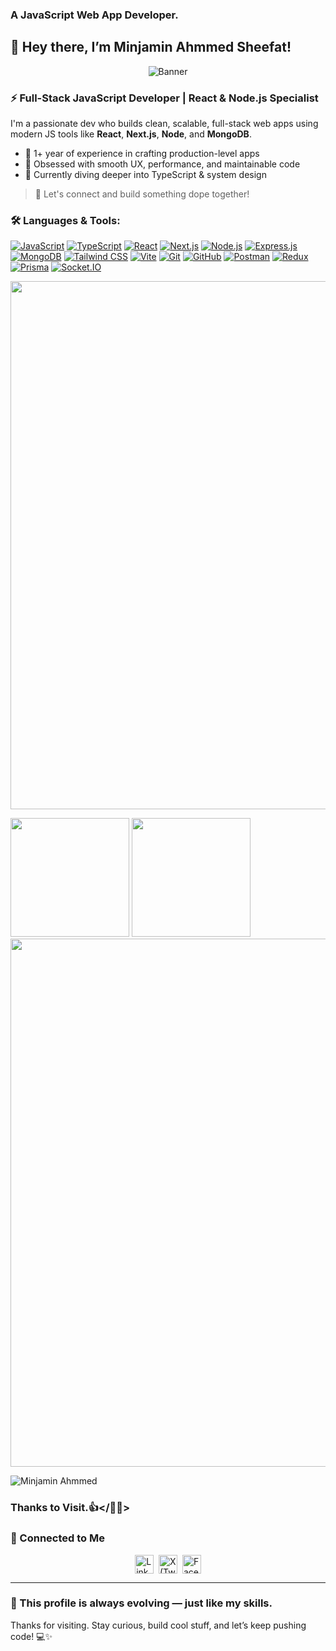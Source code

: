 ### A JavaScript Web App Developer.

## 👋 Hey there, I’m Minjamin Ahmmed Sheefat!

<p align="center">
  <img src="https://i.ibb.co.com/2Yqsj8jW/cover.png" alt="Banner" />
</p>

### ⚡ Full-Stack JavaScript Developer | React & Node.js Specialist
I'm a passionate dev who builds clean, scalable, full-stack web apps using modern JS tools like **React**, **Next.js**, **Node**, and **MongoDB**.

- 🔭 1+ year of experience in crafting production-level apps
- 🚀 Obsessed with smooth UX, performance, and maintainable code
- 🧠 Currently diving deeper into TypeScript & system design

> 💬 Let's connect and build something dope together!

<h3 align="left">🛠️ Languages & Tools:</h3>
<p align="left">
  <a href="https://developer.mozilla.org/en-US/docs/Web/JavaScript" target="_blank"><img src="https://skillicons.dev/icons?i=js" alt="JavaScript" title="JavaScript"/></a>
  <a href="https://www.typescriptlang.org/" target="_blank"><img src="https://skillicons.dev/icons?i=ts" alt="TypeScript" title="TypeScript"/></a>
  <a href="https://reactjs.org/" target="_blank"><img src="https://skillicons.dev/icons?i=react" alt="React" title="React"/></a>
  <a href="https://nextjs.org/" target="_blank"><img src="https://skillicons.dev/icons?i=nextjs" alt="Next.js" title="Next.js"/></a>
  <a href="https://nodejs.org/" target="_blank"><img src="https://skillicons.dev/icons?i=nodejs" alt="Node.js" title="Node.js"/></a>
  <a href="https://expressjs.com/" target="_blank"><img src="https://skillicons.dev/icons?i=express" alt="Express.js" title="Express.js"/></a>
  <a href="https://www.mongodb.com/" target="_blank"><img src="https://skillicons.dev/icons?i=mongodb" alt="MongoDB" title="MongoDB"/></a>
  <a href="https://tailwindcss.com/" target="_blank"><img src="https://skillicons.dev/icons?i=tailwind" alt="Tailwind CSS" title="Tailwind CSS"/></a>
  <a href="https://vitejs.dev/" target="_blank"><img src="https://skillicons.dev/icons?i=vite" alt="Vite" title="Vite"/></a>
  <a href="https://git-scm.com/" target="_blank"><img src="https://skillicons.dev/icons?i=git" alt="Git" title="Git"/></a>
  <a href="https://github.com/" target="_blank"><img src="https://skillicons.dev/icons?i=github" alt="GitHub" title="GitHub"/></a>
  <a href="https://www.postman.com/" target="_blank"><img src="https://skillicons.dev/icons?i=postman" alt="Postman" title="Postman"/></a>
  <a href="https://redux.js.org/" target="_blank"><img src="https://skillicons.dev/icons?i=redux" alt="Redux" title="Redux"/></a>
  <a href="https://www.prisma.io/" target="_blank"><img src="https://skillicons.dev/icons?i=prisma" alt="Prisma" title="Prisma"/></a>
   <a href="https://socket.io/" target="_blank"><img src="https://skillicons.dev/icons?i=socketio" alt="Socket.IO" title="Socket.IO"/></a>
</p>


<!--   <img width="845"  src="https://streak-stats.demolab.com?user=muhammadranju&hide_border=true&border_radius=5&card_width=800&theme=dark"> -->
   <img width="845"  src="https://github-profile-summary-cards.vercel.app/api/cards/profile-details?username=minjamin-ahmmed&theme=gruvbox">
<!--   <img   width="845" src="https://github-profile-summary-cards.vercel.app/api/cards/profile-details?username=minjamin-ahmmed&theme=gruvbox" /> -->
  
 <p > 
  <img height="190"   src="https://github-readme-stats.vercel.app/api/top-langs/?username=minjamin-ahmmed&layout=compact&theme=gruvbox&hide_border=true"/>
  <img height="190"   src="https://github-readme-stats.vercel.app/api?username=minjamin-ahmmed&show_icons=true&count_private=true&theme=gruvbox&hide_border=true"/>
<!--  </p> -->
  <img  width="845" src="https://github-profile-trophy.vercel.app/?username=minjamin-ahmmed&theme=gruvbox&no-bg=true&hide_border=true" />

<!-- <a href="https://gitroll.io/profile/uj4CFlj0KiRVsY6LK3AB4TIurP2C3" target="_blank"><img src="https://res.cloudinary.com/nodelove/image/upload/v1719340361/mdranju/gaznyxmbxfdvs19ebrh0.png" alt="GitRoll Profile Badge"  width="460" height="260"/></a> -->


<p align="left"> 
 <img src="https://komarev.com/ghpvc/?username=minjamin-ahmmed&color=brightgreen&style=plasti&theme=dark" alt="Minjamin Ahmmed" /> 
</p>
<!-- <a href="https://app.daily.dev/muhammadranju"><img src="https://api.daily.dev/devcards/v2/8bzFCy1xxlwDVcdDGHAsy.png?type=wide&r=n4j" width="845" alt="Md. Ranju's Dev Card"/></a> -->
  
### Thanks to Visit.👍</🚀😊>

### 🔗 Connected to Me
<div  >


<p style="display:flex; align-items: center; justify-content: center;">
  <a href="https://www.linkedin.com/in/minjamin-ahmmed-sheefat/" target="_blank">
    <img alt="LinkedIn" width="30px" src="https://cdn-icons-png.flaticon.com/512/174/174857.png" />
  </a>&nbsp;&nbsp;

  <a href="https://x.com/sheefat_58" target="_blank">
    <img alt="X (Twitter)" width="30px" src="https://cdn-icons-png.flaticon.com/512/5968/5968958.png" />
  </a>&nbsp;&nbsp;

  <a href="https://www.facebook.com/minjamin.ahmmed/" target="_blank">
    <img alt="Facebook" width="30px" src="https://img.icons8.com/fluent/48/000000/facebook-new.png" />
  </a>
</p>

     

     
<div/>
</div>

---

### 🚀 This profile is always evolving — just like my skills.
Thanks for visiting. Stay curious, build cool stuff, and let’s keep pushing code! 💻✨


 
